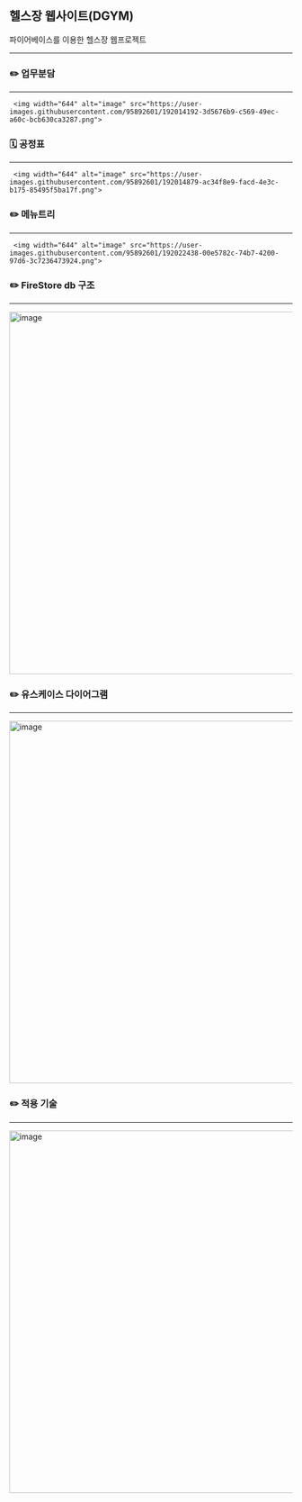 ## 헬스장 웹사이트(DGYM)
파이어베이스를 이용한 헬스장 웹프로젝트

---------
### ✏️ 업무분담
--------------------
     <img width="644" alt="image" src="https://user-images.githubusercontent.com/95892601/192014192-3d5676b9-c569-49ec-a60c-bcb630ca3287.png">



### 🗓️ 공정표
--------------------


     <img width="644" alt="image" src="https://user-images.githubusercontent.com/95892601/192014879-ac34f8e9-facd-4e3c-b175-85495f5ba17f.png">



### ✏️ 메뉴트리
---------


     <img width="644" alt="image" src="https://user-images.githubusercontent.com/95892601/192022438-00e5782c-74b7-4200-97d6-3c7236473924.png">



### ✏️ FireStore db 구조
---------


<img width="644" alt="image" src="https://user-images.githubusercontent.com/95892601/192014527-f586bef3-dfb2-4115-89db-d7c5cd983c99.png">



### ✏️ 유스케이스 다이어그램
---------


<img width="644" alt="image" src="https://user-images.githubusercontent.com/95892601/192014674-4ee480cd-8286-46cc-ad1f-0cdfe9cba339.png">


### ✏️ 적용 기술
---------


<img width="644" alt="image" src="https://user-images.githubusercontent.com/95892601/192014770-88332f47-eb08-467c-9e0a-afaeeb376951.png">

